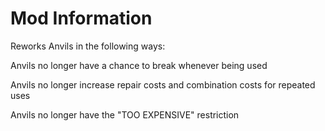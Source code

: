 Mod Information
=======

Reworks Anvils in the following ways:

Anvils no longer have a chance to break whenever being used

Anvils no longer increase repair costs and combination costs for repeated uses

Anvils no longer have the "TOO EXPENSIVE" restriction